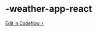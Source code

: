 # -weather-app-react

[Edit in Codeflow ⚡️](https://stackblitz.com/~/github.com/mmohedano/-weather-app-react)